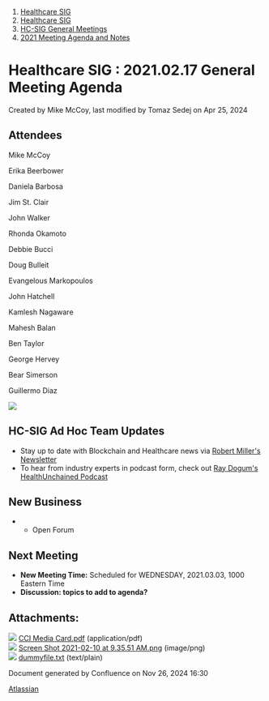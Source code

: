 1. [Healthcare SIG](index.html)
2. [Healthcare SIG](Healthcare-SIG_20545573.html)
3. [HC-SIG General Meetings](HC-SIG-General-Meetings_20545763.html)
4. [2021 Meeting Agenda and Notes](2021-Meeting-Agenda-and-Notes_20556147.html)

# Healthcare SIG : 2021.02.17 General Meeting Agenda

Created by Mike McCoy, last modified by Tomaz Sedej on Apr 25, 2024

## Attendees

Mike McCoy

Erika Beerbower

Daniela Barbosa

Jim St. Clair

John Walker

Rhonda Okamoto

Debbie Bucci

Doug Bulleit

Evangelous Markopoulos

John Hatchell

Kamlesh Nagaware

Mahesh Balan

Ben Taylor

George Hervey

Bear Simerson

Guillermo Diaz

![](attachments/20554674/20563563.png?height=400)

## **HC-SIG Ad Hoc Team Updates**

- Stay up to date with Blockchain and Healthcare news via [Robert Miller's Newsletter](https://bert.substack.com/)
- To hear from industry experts in podcast form, check out [Ray Dogum's HealthUnchained Podcast](https://healthunchained.org/)

## **New Business**

- - Open Forum

## **Next Meeting**

- **New Meeting Time:** Scheduled for WEDNESDAY, 2021.03.03, 1000 Eastern Time
- **Discussion: topics to add to agenda?**

## Attachments:

![](images/icons/bullet_blue.gif) [CCI Media Card.pdf](attachments/20554674/20563562.pdf) (application/pdf)  
![](images/icons/bullet_blue.gif) [Screen Shot 2021-02-10 at 9.35.51 AM.png](attachments/20554674/20563563.png) (image/png)  
![](images/icons/bullet_blue.gif) [dummyfile.txt](attachments/20554674/20563564.txt) (text/plain)

Document generated by Confluence on Nov 26, 2024 16:30

[Atlassian](http://www.atlassian.com/)
